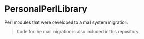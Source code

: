 # PersonalPerlLibrary

Perl modules that were developed to a mail system migration.

> Code for the mail migration is also included in this repository.
